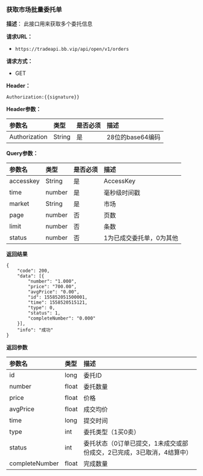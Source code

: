 ### 获取市场批量委托单

**描述**：
此接口用来获取多个委托信息

**请求URL：** 
- ` https://tradeapi.bb.vip/api/open/v1/orders `

**请求方式：**
- GET

**Header：**

```
Authorization:{{signature}}
```

**Header参数：**

| 参数名          | 类型     | 是否必须 | 描述   |
| :----------- | :----- | :--- | :--- |
| Authorization | String | 是    | 28位的base64编码 |

**Query参数：**

| 参数名          | 类型     | 是否必须 | 描述   |
| :----------- | :----- | :--- | :--- |
| accesskey | String | 是    | AccessKey |
| time | number | 是    | 毫秒级时间戳 |
| market | String | 是    | 市场 |
| page | number | 否    | 页数 |
| limit| number | 否    | 条数 |
| status | number | 否 | 1为已成交委托单，0为其他|


**返回结果**

```
{
	"code": 200,
	"data": [{
		"number": "1.000",
		"price": "700.00",
		"avgPrice": "0.00",
		"id": 155852051500001,
		"time": 1558520515121,
		"type": 0,
		"status": 1,
		"completeNumber": "0.000"
	}],
	"info": "成功"
}
```

**返回参数**

| 参数名          | 类型   | 描述   |
| :----------- |  :--- | :--- |
| id | long     | 委托ID |
| number | float     | 委托数量 |
| price | float     | 价格 |
| avgPrice | float     | 成交均价 |
| time | long     | 提交时间 |
| type | int     | 委托类型（1买0卖） |
| status | int     | 委托状态（0订单已提交，1未成交或部份成交，2已完成，3已取消，4结算中） |
| completeNumber | float     | 完成数量 |

